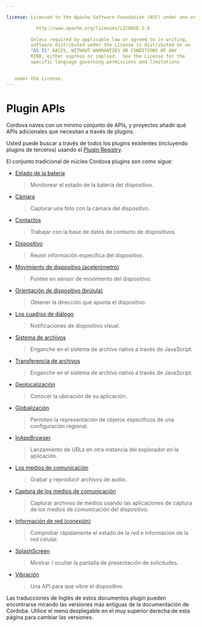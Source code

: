 ```yaml
---

license: Licensed to the Apache Software Foundation (ASF) under one or more contributor license agreements. See the NOTICE file distributed with this work for additional information regarding copyright ownership. The ASF licenses this file to you under the Apache License, Version 2.0 (the "License"); you may not use this file except in compliance with the License. You may obtain a copy of the License at

           http://www.apache.org/licenses/LICENSE-2.0
    
         Unless required by applicable law or agreed to in writing,
         software distributed under the License is distributed on an
         "AS IS" BASIS, WITHOUT WARRANTIES OR CONDITIONS OF ANY
         KIND, either express or implied.  See the License for the
         specific language governing permissions and limitations
    

   under the License.
---
```


# Plugin APIs

Cordova naves con un mínimo conjunto de APIs, y proyectos añadir qué APIs adicionales que necesitan a través de plugins.

Usted puede buscar a través de todos los plugins existentes (incluyendo plugins de terceros) usando el [Plugin Registry][1].

 [1]: http://plugins.cordova.io/

El conjunto tradicional de núcleo Cordova plugins son como sigue:

*   [Estado de la batería][2]
    
    > Monitorear el estado de la batería del dispositivo.

*   [Cámara][3]
    
    > Capturar una foto con la cámara del dispositivo.

*   [Contactos][4]
    
    > Trabajar con la base de datos de contacto de dispositivos.

*   [Dispositivo][5]
    
    > Reunir información específica del dispositivo.

*   [Movimiento de dispositivo (acelerómetro)][6]
    
    > Puntee en sensor de movimiento del dispositivo.

*   [Orientación de dispositivo (brújula)][7]
    
    > Obtener la dirección que apunta el dispositivo.

*   [Los cuadros de diálogo][8]
    
    > Notificaciones de dispositivo visual.

*   [Sistema de archivos][9]
    
    > Enganche en el sistema de archivo nativo a través de JavaScript.

*   [Transferencia de archivos][10]
    
    > Enganche en el sistema de archivo nativo a través de JavaScript.

*   [Geolocalización][11]
    
    > Conocer la ubicación de su aplicación.

*   [Globalización][12]
    
    > Permiten la representación de objetos específicos de una configuración regional.

*   [InAppBrowser][13]
    
    > Lanzamiento de URLs en otra instancia del explorador en la aplicación.

*   [Los medios de comunicación][14]
    
    > Grabar y reproducir archivos de audio.

*   [Captura de los medios de comunicación][15]
    
    > Capturar archivos de medios usando las aplicaciones de captura de los medios de comunicación del dispositivo.

*   [Información de red (conexión)][16]
    
    > Comprobar rápidamente el estado de la red e información de la red celular.

*   [SplashScreen][17]
    
    > Mostrar / ocultar la pantalla de presentación de solicitudes.

*   [Vibración][18]
    
    > Una API para que vibre el dispositivo.

 [2]: https://github.com/apache/cordova-plugin-battery-status/blob/master/doc/index.md
 [3]: https://github.com/apache/cordova-plugin-camera/blob/master/doc/index.md
 [4]: https://github.com/apache/cordova-plugin-contacts/blob/master/doc/index.md
 [5]: https://github.com/apache/cordova-plugin-device/blob/master/doc/index.md
 [6]: https://github.com/apache/cordova-plugin-device-motion/blob/master/doc/index.md
 [7]: https://github.com/apache/cordova-plugin-device-orientation/blob/master/doc/index.md
 [8]: https://github.com/apache/cordova-plugin-dialogs/blob/master/doc/index.md
 [9]: https://github.com/apache/cordova-plugin-file/blob/master/doc/index.md
 [10]: https://github.com/apache/cordova-plugin-file-transfer/blob/master/doc/index.md
 [11]: https://github.com/apache/cordova-plugin-geolocation/blob/master/doc/index.md
 [12]: https://github.com/apache/cordova-plugin-globalization/blob/master/doc/index.md
 [13]: https://github.com/apache/cordova-plugin-inappbrowser/blob/master/doc/index.md
 [14]: https://github.com/apache/cordova-plugin-media/blob/master/doc/index.md
 [15]: https://github.com/apache/cordova-plugin-media-capture/blob/master/doc/index.md
 [16]: https://github.com/apache/cordova-plugin-network-information/blob/master/doc/index.md
 [17]: https://github.com/apache/cordova-plugin-splashscreen/blob/master/doc/index.md
 [18]: https://github.com/apache/cordova-plugin-vibration/blob/master/doc/index.md

Las traducciones de Inglés de estos documentos plugin pueden encontrarse mirando las versiones más antiguas de la documentación de Córdoba. Utilice el menú desplegable en el muy superior derecha de esta página para cambiar las versiones.
